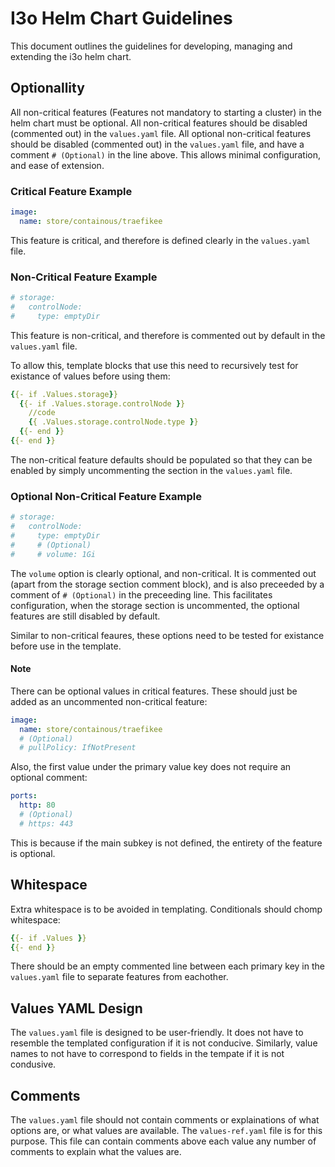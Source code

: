 # I3o Helm Chart Guidelines

This document outlines the guidelines for developing, managing and extending the i3o helm chart.

## Optionallity

All non-critical features (Features not mandatory to starting a cluster) in the helm chart must be optional.
All non-critical features should be disabled (commented out) in the `values.yaml` file.
All optional non-critical features should be disabled (commented out) in the `values.yaml` file, and have a comment `# (Optional)` in the line above.
This allows minimal configuration, and ease of extension.

### Critical Feature Example

```yaml
image:
  name: store/containous/traefikee
```

This feature is critical, and therefore is defined clearly in the `values.yaml` file.

### Non-Critical Feature Example

```yaml
# storage:
#   controlNode:
#     type: emptyDir
```

This feature is non-critical, and therefore is commented out by default in the `values.yaml` file.

To allow this, template blocks that use this need to recursively test for existance of values before using them:

```yaml
{{- if .Values.storage}}
  {{- if .Values.storage.controlNode }}
    //code
    {{ .Values.storage.controlNode.type }}
  {{- end }}
{{- end }}
```

The non-critical feature defaults should be populated so that they can be enabled by simply uncommenting the section in the `values.yaml` file.

### Optional Non-Critical Feature Example

```yaml
# storage:
#   controlNode:
#     type: emptyDir
#     # (Optional)
#     # volume: 1Gi
```

The `volume` option is clearly optional, and non-critical.
It is commented out (apart from the storage section comment block), and is also preceeded by a comment of `# (Optional)` in the preceeding line.
This facilitates configuration, when the storage section is uncommented, the optional features are still disabled by default.

Similar to non-critical feaures, these options need to be tested for existance before use in the template.

#### Note

There can be optional values in critical features.
These should just be added as an uncommented non-critical feature:

```yaml
image:
  name: store/containous/traefikee
  # (Optional)
  # pullPolicy: IfNotPresent
```

Also, the first value under the primary value key does not require an optional comment:

```yaml
ports:
  http: 80
  # (Optional)
  # https: 443
```

This is because if the main subkey is not defined, the entirety of the feature is optional.

## Whitespace

Extra whitespace is to be avoided in templating.
Conditionals should chomp whitespace:

```yaml
{{- if .Values }}
{{- end }}
```

There should be an empty commented line between each primary key in the `values.yaml` file to separate features from eachother.

## Values YAML Design

The `values.yaml` file is designed to be user-friendly.
It does not have to resemble the templated configuration if it is not conducive.
Similarly, value names to not have to correspond to fields in the tempate if it is not condusive.

## Comments

The `values.yaml` file should not contain comments or explainations of what options are, or what values are available.
The `values-ref.yaml` file is for this purpose.
This file can contain comments above each value any number of comments to explain what the values are.
